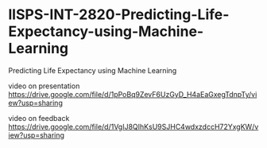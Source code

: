 # llSPS-INT-2820-Predicting-Life-Expectancy-using-Machine-Learning
Predicting Life Expectancy using Machine Learning

video on presentation
https://drive.google.com/file/d/1pPoBq9ZevF6UzGyD_H4aEaGxegTdnpTy/view?usp=sharing

video on feedback
https://drive.google.com/file/d/1VgIJ8QIhKsU9SJHC4wdxzdccH72YxgKW/view?usp=sharing

